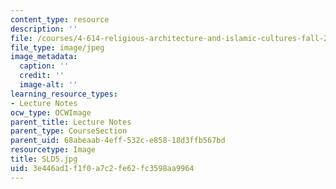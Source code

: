```yaml
---
content_type: resource
description: ''
file: /courses/4-614-religious-architecture-and-islamic-cultures-fall-2002/3e446ad1f1f0a7c2fe62fc3598aa9964_SLD5.jpg
file_type: image/jpeg
image_metadata:
  caption: ''
  credit: ''
  image-alt: ''
learning_resource_types:
- Lecture Notes
ocw_type: OCWImage
parent_title: Lecture Notes
parent_type: CourseSection
parent_uid: 68abeaab-4eff-532c-e858-18d3ffb567bd
resourcetype: Image
title: SLD5.jpg
uid: 3e446ad1-f1f0-a7c2-fe62-fc3598aa9964
---
```

